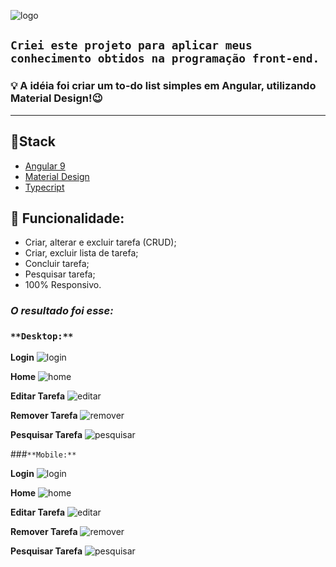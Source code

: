 ![logo](/src/my-to-app/src/assets/logo-tipo.png)

## `Criei este projeto para aplicar meus conhecimento obtidos na programação front-end.`

### 💡 A idéia foi criar um to-do list simples em Angular, utilizando Material Design!😉

----------------
## 📌**Stack**

- [Angular 9](https://angular.io/)
- [Material Design](https://material.angular.io/)
- [Typecript](https://www.typescriptlang.org/)

## 📌 **Funcionalidade:**
- Criar, alterar e excluir tarefa (CRUD);
- Criar, excluir lista de tarefa;
- Concluir tarefa;
- Pesquisar tarefa;
- 100% Responsivo.


### *O resultado foi esse:*

### `**Desktop:**`

**Login**
![login](/src/my-to-app/src/assets/login.png)

**Home**
![home](/src/my-to-app/src/assets/home.png)

**Editar Tarefa**
![editar](/src/my-to-app/src/assets/editar-tarefa.png)

**Remover Tarefa**
![remover](/src/my-to-app/src/assets/deletar-tarefa.png)

**Pesquisar Tarefa**
![pesquisar](/src/my-to-app/src/assets/pesquisar-tarefa.png)


###`**Mobile:**`

**Login**
![login](/src/my-to-app/src/assets/mobile-login.png)

**Home**
![home](/src/my-to-app/src/assets/mobile-home.png)

**Editar Tarefa**
![editar](/src/my-to-app/src/assets/mobile-editar.png)

**Remover Tarefa**
![remover](/src/my-to-app/src/assets/mobile-remover.png)

**Pesquisar Tarefa**
![pesquisar](/src/my-to-app/src/assets/mobile-pesquisa.png)







